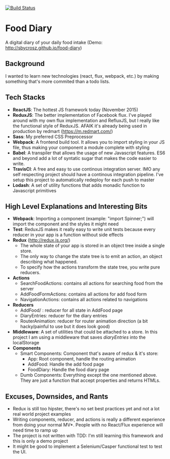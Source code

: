 [![Build Status](https://travis-ci.org/sbycrosz/food-diary.svg)](https://travis-ci.org/sbycrosz/food-diary)

# Food Diary
A digital diary of your daily food intake (Demo: http://sbycrosz.github.io/food-diary)

## Background
I wanted to learn new technologies (react, flux, webpack, etc.) by making something that's more commited than a todo lists. 

## Tech Stacks
-  **ReactJS**: The hottest JS framework today (November 2015)
-  **ReduxJS**: The better implementation of Facebook flux. I've played around with my own flux implementation and RefluxJS, but I really like the functional style of ReduxJS. AFAIK it's already being used in production by redmart (https://m.redmart.com/)
-  **Sass**: My preferred CSS Preprocessor
-  **Webpack**: A frontend build tool. It allows you to import styling in your JS file, thus making your component a module complete with styling
-  **Babel**: A transpiler that allows the usage of new Javascript features. ES6 and beyond add a lot of syntatic sugar that makes the code easier to write.
-  **TravisCI**: A free and easy to use continous integration server. IMO any self respecting project should have a continous integration pipeline. I've setup this project to automatically redeploy for each push to master
-  **Lodash**: A set of utility functions that adds monadic function to Javascript primitives

## High Level Explanations and Interesting Bits
- **Webpack**: Importing a component (example: "import Spinner;") will import the component and the styles it might need
- **Test**: ReduxJS makes it really easy to write unit tests because every reducer in your app is a function without side effects
- **Redux** (http://redux.js.org/) 
  - The whole state of your app is stored in an object tree inside a single store.
  - The only way to change the state tree is to emit an action, an object describing what happened.
  - To specify how the actions transform the state tree, you write pure reducers.
- **Actions**
  - SearchFoodActions: contains all actions for searching food from the server
  - AddFoodFormActions: contains all actions for add food form 
  - NavigationActions: contains all actions related to navigations
- **Reducers**
  - AddFood/ : reducer for all state in AddFood page
  - DiaryEntries: reducer for the diary entries
  - RouterAnimation: reducer for router animation direction (a bit hacky/painful to use but it does look good)
- **Middleware**: A set of utilities that could be attached to a store. In this project I am using a middleware that saves *diaryEntries* into the localStorage
- **Components**
  - Smart Components: Component that's aware of redux & it's store:  
    - App: Root component, handle the routing animation
    - AddFood: Handle the add food page
    - FoodDiary: Handle the food diary page
  - Dumb Components: Everything except the one mentioned above. They are just a function that accept properties and returns HTMLs.

## Excuses, Downsides, and Rants
- Redux is still too hipster, there's no set best practices yet and not a lot real world project examples
- Writing components, reducer, and actions is really a different experience from doing your normal MV*. People with no React/Flux experience will need time to ramp up 
- The project is not written with TDD: I'm still learning this framework and this is only a demo project
- It might be good to implement a Selenium/Casper functional test to test the UI.

